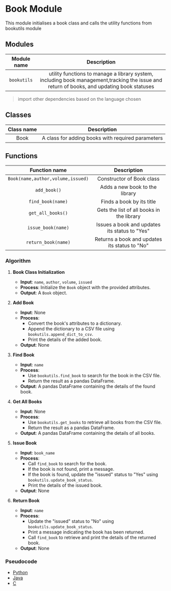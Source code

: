 # Book Module

This module initialises a book class and calls the utility functions from bookutils module

## Modules

|Module name | Description |
|:--:|:--:|
| `bookutils` | utility functions to manage a library system, including book management,tracking the issue and return of books, and updating book statuses|

> import other dependencies based on the language chosen

## Classes

|Class name | Description |
|:--:|:--:|
|Book| A class for adding books with required parameters|

## Functions

|Function name | Description |
|:--:|:--:|
|`Book(name,author,volume,issued)`|Constructor of Book class|
|`add_book()`|Adds a new book to the library|
|`find_book(name)`|Finds a book by its title|
|`get_all_books()`|Gets the list of all books in the library|
|`issue_book(name)`|Issues a book and updates its status to "Yes"|
|`return_book(name)`|Returns a book and updates its status to "No"|


### Algorithm

1. **Book Class Initialization**
    - **Input**: `name`, `author`, `volume`, `issued`
    - **Process**: Initialize the `Book` object with the provided attributes.
    - **Output**: A `Book` object.

2. **Add Book**
    - **Input**: None
    - **Process**:
        - Convert the book's attributes to a dictionary.
        - Append the dictionary to a CSV file using `bookutils.append_dict_to_csv`.
        - Print the details of the added book.
    - **Output**: None

3. **Find Book**
    - **Input**: `name`
    - **Process**:
        - Use `bookutils.find_book` to search for the book in the CSV file.
        - Return the result as a pandas DataFrame.
    - **Output**: A pandas DataFrame containing the details of the found book.

4. **Get All Books**
    - **Input**: None
    - **Process**:
        - Use `bookutils.get_books` to retrieve all books from the CSV file.
        - Return the result as a pandas DataFrame.
    - **Output**: A pandas DataFrame containing the details of all books.

5. **Issue Book**
    - **Input**: `book_name`
    - **Process**:
        - Call `find_book` to search for the book.
        - If the book is not found, print a message.
        - If the book is found, update the "issued" status to "Yes" using `bookutils.update_book_status`.
        - Print the details of the issued book.
    - **Output**: None

6. **Return Book**
    - **Input**: `name`
    - **Process**:
        - Update the "issued" status to "No" using `bookutils.update_book_status`.
        - Print a message indicating the book has been returned.
        - Call `find_book` to retrieve and print the details of the returned book.
    - **Output**: None

### Pseudocode


- [Python](./book-py.md)
- [Java](./book-java.md)
- [C](./book-c.md)